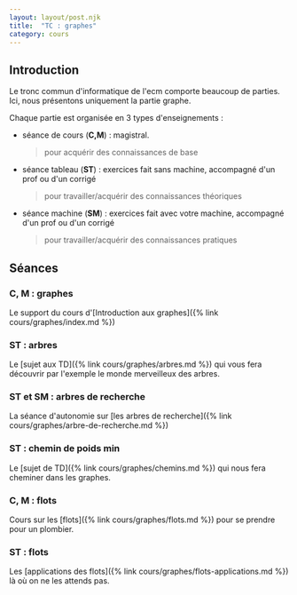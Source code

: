 ```yaml
---
layout: layout/post.njk 
title:  "TC : graphes"
category: cours
---
```


## Introduction


Le tronc commun d'informatique de l'ecm comporte beaucoup de parties. Ici, nous présentons uniquement la partie graphe.

Chaque partie est organisée en 3 types d'enseignements :

* séance de cours (**C,M**) : magistral.
    > pour acquérir  des connaissances de base
* séance tableau (**ST**) : exercices fait sans machine, accompagné d'un prof ou d'un corrigé
    > pour travailler/acquérir des connaissances théoriques
* séance machine (**SM**) : exercices fait avec votre machine, accompagné d'un prof ou d'un corrigé
    > pour travailler/acquérir des connaissances pratiques

## Séances

### C, M :  graphes

Le support du cours d'[Introduction aux graphes]({% link cours/graphes/index.md %})

### ST : arbres

Le [sujet aux TD]({% link cours/graphes/arbres.md %}) qui vous fera découvrir par l'exemple le monde merveilleux des arbres.

### ST et SM : arbres de recherche

La séance d'autonomie sur [les arbres de recherche]({% link cours/graphes/arbre-de-recherche.md %})

### ST : chemin de poids min

Le [sujet de TD]({% link cours/graphes/chemins.md %}) qui nous fera cheminer dans les graphes.

### C, M :  flots

Cours sur les [flots]({% link cours/graphes/flots.md %}) pour se prendre pour un plombier.

### ST : flots

Les [applications des flots]({% link cours/graphes/flots-applications.md %}) là où on ne les attends pas.
